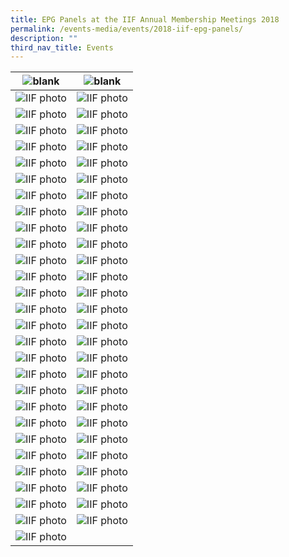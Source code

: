 ```yaml
---
title: EPG Panels at the IIF Annual Membership Meetings 2018
permalink: /events-media/events/2018-iif-epg-panels/
description: ""
third_nav_title: Events
---
```

| ![blank](/images/Events%20Media/IIF/blanky.jpg) | ![blank](/images/Events%20Media/IIF/blanky.jpg) |
| -------- | -------- |
| ![IIF photo](/images/Events%20Media/IIF/20181012_103725.jpg)| ![IIF photo](/images/Events%20Media/IIF/20181012_103749.jpg)|
| ![IIF photo](/images/Events%20Media/IIF/20181012_103847.jpg)| ![IIF photo](/images/Events%20Media/IIF/MRC03245.jpg)|
| ![IIF photo](/images/Events%20Media/IIF/MRC03247.jpg)| ![IIF photo](/images/Events%20Media/IIF/MRC03249.jpg)|
| ![IIF photo](/images/Events%20Media/IIF/MRC03256.jpg)| ![IIF photo](/images/Events%20Media/IIF/MRC03257.jpg)|
| ![IIF photo](/images/Events%20Media/IIF/MRC03260.jpg)| ![IIF photo](/images/Events%20Media/IIF/MRC03261.jpg)|
| ![IIF photo](/images/Events%20Media/IIF/MRC03262.jpg)| ![IIF photo](/images/Events%20Media/IIF/MRC03263.jpg)|
| ![IIF photo](/images/Events%20Media/IIF/MRC03264.jpg)| ![IIF photo](/images/Events%20Media/IIF/MRC03266.jpg)|
| ![IIF photo](/images/Events%20Media/IIF/MRC03268.jpg)| ![IIF photo](/images/Events%20Media/IIF/MRC03269.jpg)|
| ![IIF photo](/images/Events%20Media/IIF/MRC03270.jpg)| ![IIF photo](/images/Events%20Media/IIF/MRC03271.jpg)|
| ![IIF photo](/images/Events%20Media/IIF/MRC03275.jpg)| ![IIF photo](/images/Events%20Media/IIF/MRC03277.jpg)|
| ![IIF photo](/images/Events%20Media/IIF/MRC03279.jpg)| ![IIF photo](/images/Events%20Media/IIF/MRC03280.jpg)|
| ![IIF photo](/images/Events%20Media/IIF/MRC03281.jpg)| ![IIF photo](/images/Events%20Media/IIF/MRC03283.jpg)|
| ![IIF photo](/images/Events%20Media/IIF/MRC03291.jpg)| ![IIF photo](/images/Events%20Media/IIF/MRC03292.jpg)|
| ![IIF photo](/images/Events%20Media/IIF/MRC03294.jpg)| ![IIF photo](/images/Events%20Media/IIF/MRC03295.jpg)|
| ![IIF photo](/images/Events%20Media/IIF/MRC03296.jpg)| ![IIF photo](/images/Events%20Media/IIF/MRC03297.jpg)|
| ![IIF photo](/images/Events%20Media/IIF/MRC03298.jpg)| ![IIF photo](/images/Events%20Media/IIF/MRC03299.jpg)|
| ![IIF photo](/images/Events%20Media/IIF/MRC03309.jpg)| ![IIF photo](/images/Events%20Media/IIF/MRC03310.jpg)|
| ![IIF photo](/images/Events%20Media/IIF/MRC03317.jpg)| ![IIF photo](/images/Events%20Media/IIF/MRC03320.jpg)|
| ![IIF photo](/images/Events%20Media/IIF/MRC03321.jpg)| ![IIF photo](/images/Events%20Media/IIF/MRC03323.jpg)|
| ![IIF photo](/images/Events%20Media/IIF/MRC03324.jpg)| ![IIF photo](/images/Events%20Media/IIF/MRC03326.jpg)|
| ![IIF photo](/images/Events%20Media/IIF/MRC03327.jpg)| ![IIF photo](/images/Events%20Media/IIF/MRC03330.jpg)|
| ![IIF photo](/images/Events%20Media/IIF/MRC03331.jpg)| ![IIF photo](/images/Events%20Media/IIF/MRC03332.jpg)|
| ![IIF photo](/images/Events%20Media/IIF/MRC03333.jpg)| ![IIF photo](/images/Events%20Media/IIF/MRC03334.jpg)|
| ![IIF photo](/images/Events%20Media/IIF/MRC03337.jpg)| ![IIF photo](/images/Events%20Media/IIF/MRC03338.jpg)|
| ![IIF photo](/images/Events%20Media/IIF/MRC03343.jpg)| ![IIF photo](/images/Events%20Media/IIF/MRC03344.jpg)|
| ![IIF photo](/images/Events%20Media/IIF/MRC03345.jpg)| ![IIF photo](/images/Events%20Media/IIF/MRC03350.jpg)|
| ![IIF photo](/images/Events%20Media/IIF/MRC03351.jpg)| ![IIF photo](/images/Events%20Media/IIF/MRC03352.jpg)|
| ![IIF photo](/images/Events%20Media/IIF/MRC03373.jpg)||